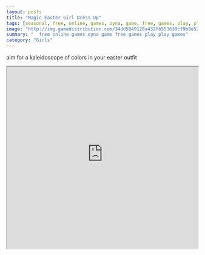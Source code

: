 ```yaml
---
layout: posts
title: "Magic Easter Girl Dress Up"
tags: [seasonal, free, online, games, oyna, game, free, games, play, play, games]
image: "http://img.gamedistribution.com/34dd5849128a432fb553630cf9b8e52a.jpg"
summary: "  free online games oyna game free games play play games"
category: "Girls"
---
```


aim for a kaleidoscope of colors in your easter outfit

<iframe width="100%" height="480px;" src="http://flash.gamedistribution.com?game=34dd5849128a432fb553630cf9b8e52a"></iframe>